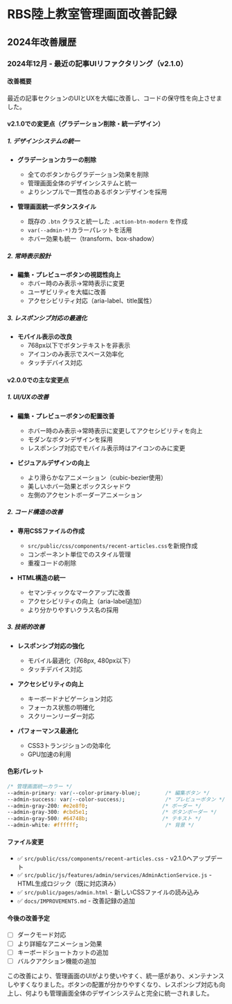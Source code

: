 # RBS陸上教室管理画面改善記録

## 2024年改善履歴

### 2024年12月 - 最近の記事UIリファクタリング（v2.1.0）

#### 改善概要
最近の記事セクションのUIとUXを大幅に改善し、コードの保守性を向上させました。

#### v2.1.0での変更点（グラデーション削除・統一デザイン）

##### 1. デザインシステムの統一
- **グラデーションカラーの削除**
  - 全てのボタンからグラデーション効果を削除
  - 管理画面全体のデザインシステムと統一
  - よりシンプルで一貫性のあるボタンデザインを採用

- **管理画面統一ボタンスタイル**
  - 既存の `.btn` クラスと統一した `.action-btn-modern` を作成
  - `var(--admin-*)`カラーパレットを活用
  - ホバー効果も統一（transform、box-shadow）

##### 2. 常時表示設計
- **編集・プレビューボタンの視認性向上**
  - ホバー時のみ表示→常時表示に変更
  - ユーザビリティを大幅に改善
  - アクセシビリティ対応（aria-label、title属性）

##### 3. レスポンシブ対応の最適化
- **モバイル表示の改良**
  - 768px以下でボタンテキストを非表示
  - アイコンのみ表示でスペース効率化
  - タッチデバイス対応

#### v2.0.0での主な変更点

##### 1. UI/UXの改善
- **編集・プレビューボタンの配置改善**
  - ホバー時のみ表示→常時表示に変更してアクセシビリティを向上
  - モダンなボタンデザインを採用
  - レスポンシブ対応でモバイル表示時はアイコンのみに変更

- **ビジュアルデザインの向上**
  - より滑らかなアニメーション（cubic-bezier使用）
  - 美しいホバー効果とボックスシャドウ
  - 左側のアクセントボーダーアニメーション

##### 2. コード構造の改善
- **専用CSSファイルの作成**
  - `src/public/css/components/recent-articles.css`を新規作成
  - コンポーネント単位でのスタイル管理
  - 重複コードの削除

- **HTML構造の統一**
  - セマンティックなマークアップに改善
  - アクセシビリティの向上（aria-label追加）
  - より分かりやすいクラス名の採用

##### 3. 技術的改善
- **レスポンシブ対応の強化**
  - モバイル最適化（768px, 480px以下）
  - タッチデバイス対応

- **アクセシビリティの向上**
  - キーボードナビゲーション対応
  - フォーカス状態の明確化
  - スクリーンリーダー対応

- **パフォーマンス最適化**
  - CSS3トランジションの効率化
  - GPU加速の利用

#### 色彩パレット
```css
/* 管理画面統一カラー */
--admin-primary: var(--color-primary-blue);        /* 編集ボタン */
--admin-success: var(--color-success);             /* プレビューボタン */
--admin-gray-200: #e2e8f0;                        /* ボーダー */
--admin-gray-300: #cbd5e1;                        /* ボタンボーダー */
--admin-gray-500: #64748b;                        /* テキスト */
--admin-white: #ffffff;                            /* 背景 */
```

#### ファイル変更
- ✅ `src/public/css/components/recent-articles.css` - v2.1.0へアップデート
- ✅ `src/public/js/features/admin/services/AdminActionService.js` - HTML生成ロジック（既に対応済み）
- ✅ `src/public/pages/admin.html` - 新しいCSSファイルの読み込み
- ✅ `docs/IMPROVEMENTS.md` - 改善記録の追加

#### 今後の改善予定
- [ ] ダークモード対応
- [ ] より詳細なアニメーション効果
- [ ] キーボードショートカットの追加
- [ ] バルクアクション機能の追加

この改善により、管理画面のUIがより使いやすく、統一感があり、メンテナンスしやすくなりました。ボタンの配置が分かりやすくなり、レスポンシブ対応も向上し、何よりも管理画面全体のデザインシステムと完全に統一されました。 